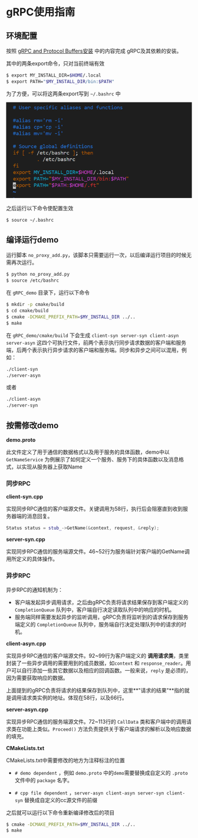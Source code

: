 # gRPC使用指南
## 环境配置

按照 [gRPC and Protocol Buffers安装](https://grpc.io/docs/languages/cpp/quickstart/) 中的内容完成 gRPC及其依赖的安装。

其中的两条export命令，只对当前终端有效
```bash
$ export MY_INSTALL_DIR=$HOME/.local
$ export PATH="$MY_INSTALL_DIR/bin:$PATH"
```
为了方便，可以将这两条export写到 ``~/.bashrc`` 中

![rpc1](images/rpc1.png)

之后运行以下命令使配置生效

```bash
$ source ~/.bashrc
```



## 编译运行demo

运行脚本 ``no_proxy_add.py``，该脚本只需要运行一次，以后编译运行项目的时候无需再次运行。

```bash
$ python no_proxy_add.py
$ source /etc/bashrc
```

在 ``gRPC_demo`` 目录下，运行以下命令

```bash
$ mkdir -p cmake/build
$ cd cmake/build
$ cmake -DCMAKE_PREFIX_PATH=$MY_INSTALL_DIR ../..
$ make
```

在 ``gRPC_demo/cmake/build`` 下会生成  ``client-syn server-syn client-asyn server-asyn``  这四个可执行文件，前两个表示执行同步请求数据的客户端和服务端，后两个表示执行异步请求的客户端和服务端。同步和异步之间可以混用，例如：

```bash
./client-syn
./server-asyn
```

或者

```bash
./client-asyn
./server-syn
```



## 按需修改demo

**demo.proto**

此文件定义了用于通信的数据格式以及用于服务的具体函数，demo中以 ``GetNameService`` 为例展示了如何定义一个服务、服务下的具体函数以及消息格式，以实现从服务器上获取Name

### 同步RPC

**client-syn.cpp**

实现同步RPC通信的客户端源文件。关键调用为58行，执行后会阻塞直到收到服务器端的消息回复。

```c++
Status status = stub_->GetName(&context, request, &reply);
```

**server-syn.cpp**

实现同步RPC通信的服务端源文件。46~52行为服务端针对客户端的GetName调用所定义的具体操作。

### 异步RPC

异步RPC的通知机制为：

- 客户端发起异步调用请求，之后由gRPC负责将请求结果保存到客户端定义的 ``CompletionQueue`` 队列中，客户端自行决定读取队列中的响应的时机。
- 服务端同样需要发起异步的监听调用，gRPC负责将监听到的请求保存到服务端定义的 ``CompletionQueue`` 队列中，服务端自行决定处理队列中的请求的时机。

**client-asyn.cpp**

实现异步RPC通信的客户端源文件。92~99行为客户端定义的 **调用请求类**，类里封装了一些异步调用的需要用到的成员数据，如``context`` 和 ``response_reader``。用户可以自行添加一些其它数据以及相应的回调函数。一般来说，``reply`` 是必须的，因为需要获取响应的数据。

上面提到的gRPC负责将请求的结果保存到队列中，这里**"请求的结果"**指的就是调用请求类实例的地址。体现在58行，以及66行。

**server-asyn.cpp**

实现异步RPC通信的服务端源文件。72~113行的 ``CallData`` 类和客户端中的调用请求类在功能上类似。``Proceed()`` 方法负责提供关于客户端请求的解析以及响应数据的填充。

**CMakeLists.txt**

CMakeLists.txt中需要修改的地方为注释标注的位置

-  ``# demo dependent`` ，例如 ``demo.proto`` 中的``demo``需要替换成自定义的 ``.proto`` 文件中的 ``package`` 名字。

- ``# cpp file dependent`` ，``server-asyn client-asyn server-syn client-syn`` 替换成自定义的cc源文件的前缀

之后就可以运行以下命令重新编译修改后的项目

```bash
$ cmake -DCMAKE_PREFIX_PATH=$MY_INSTALL_DIR ../..
$ make
```

